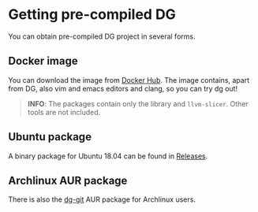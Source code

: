 # Getting pre-compiled DG

You can obtain pre-compiled DG project in several forms.

## Docker image

You can download the image from [Docker Hub](https://hub.docker.com/r/mchalupa/dg). The image
contains, apart from DG, also vim and emacs editors and clang, so you can try dg out!

> **INFO**: The packages contain only the library and `llvm-slicer`. Other tools are not included.

## Ubuntu package

A binary package for Ubuntu 18.04 can be found in [Releases](https://github.com/mchalupa/dg/releases/tag/v0.9-pre).


## Archlinux AUR package

There is also the [dg-git](https://aur.archlinux.org/packages/dg-git/) AUR package for Archlinux users.
